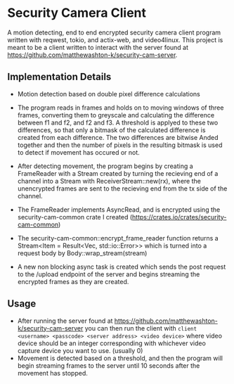 # Security Camera Client
A motion detecting, end to end encrypted security camera client program written with reqwest, tokio, and actix-web, and video4linux.
This project is meant to be a client written to interact with the server found at https://github.com/matthewashton-k/security-cam-server.

## Implementation Details
* Motion detection based on double pixel difference calculations
* The program reads in frames and holds on to moving windows of three frames, converting them to greyscale and calculating the
    difference between f1 and f2, and f2 and f3. A threshold is applyed to these two differences,
    so that only a bitmask of the calculated difference is created from each difference. The two differences are bitwise
    Anded together and then the number of pixels in the resulting bitmask is used to detect if movement has occured or not.

* After detecting movement, the program begins by creating a FrameReader with a Stream created by turning the recieving end of a channel
into a Stream with ReceiverStream::new(rx), where the unencrypted frames are sent to the recieving end from the tx side of the channel.
* The FrameReader implements AsyncRead, and is encrypted using the security-cam-common crate I created (https://crates.io/crates/security-cam-common)
* The security-cam-common::encrypt_frame_reader function returns a Stream<Item = Result<Vec<u8>, std::io::Error>> which is turned into a request body by
Body::wrap_stream(stream)
* A new non blocking async task is created which sends the post request to the /upload endpoint of the server and begins streaming the encrypted frames
as they are created.

## Usage
* After running the server found at https://github.com/matthewashton-k/security-cam-server you can then run the client with ```client <username> <passcode> <server address> <video device>``` where video device should be an integer corresponding with whichever video capture device you want to use. (usually 0)
* Movement is detected based on a threshold, and then the program will begin streaming frames to the server until 10 seconds after the movement has stopped.
